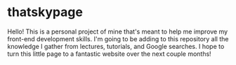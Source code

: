 # thatskypage
Hello! This is a personal project of mine that's meant to help me improve my front-end development skills.
I'm going to be adding to this repository all the knowledge I gather from lectures, tutorials, and Google searches.
I hope to turn this little page to a fantastic website over the next couple months!
